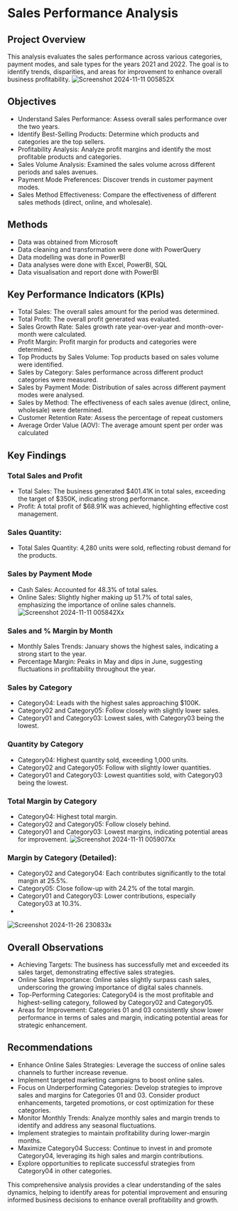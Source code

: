 # Sales Performance Analysis
## Project Overview
This analysis evaluates the sales performance across various categories, payment modes, and sale types for the years 2021 and 2022. The goal is to identify trends, disparities, and areas for improvement to enhance overall business profitability.
![Screenshot 2024-11-11 005852X](https://github.com/user-attachments/assets/38c768b0-7094-441c-ac7d-453927d55bff)
## Objectives
- Understand Sales Performance: Assess overall sales performance over the two years.
- Identify Best-Selling Products: Determine which products and categories are the top sellers.
- Profitability Analysis: Analyze profit margins and identify the most profitable products and categories.
- Sales Volume Analysis: Examined the sales volume across different periods and sales avenues.
- Payment Mode Preferences: Discover trends in customer payment modes.
- Sales Method Effectiveness: Compare the effectiveness of different sales methods (direct, online, and wholesale).
## Methods
-	Data was obtained from Microsoft
-	Data cleaning and transformation were  done with PowerQuery
-	Data modelling was done in PowerBI
-	Data analyses were done with Excel,  PowerBI, SQL
-	Data visualisation and report done with PowerBI
## Key Performance Indicators (KPIs)
- Total Sales: The overall sales amount for the period was determined.
- Total Profit: The overall profit generated was evaluated.
- Sales Growth Rate: Sales growth rate year-over-year and month-over-month were calculated.
- Profit Margin: Profit margin for products and categories were determined.
- Top Products by Sales Volume: Top products based on sales volume were identified.
- Sales by Category: Sales performance across different product categories were measured.
- Sales by Payment Mode: Distribution of sales across different payment modes were analysed.
- Sales by Method: The effectiveness of each sales avenue (direct, online, wholesale) were determined.
- Customer Retention Rate: Assess the percentage of repeat customers
- Average Order Value (AOV): The average amount spent per order was calculated
## Key Findings
### Total Sales and Profit
- Total Sales: The business generated $401.41K in total sales, exceeding the target of $350K, indicating strong performance.
- Profit: A total profit of $68.91K was achieved, highlighting effective cost management.
### Sales Quantity:
- Total Sales Quantity: 4,280 units were sold, reflecting robust demand for the products.
### Sales by Payment Mode
- Cash Sales: Accounted for 48.3% of total sales.
- Online Sales: Slightly higher making up 51.7% of total sales, emphasizing the importance of online sales channels.
![Screenshot 2024-11-11 005842Xx](https://github.com/user-attachments/assets/c275f8aa-d010-4b8f-a44e-85441e50985f)
### Sales and % Margin by Month
- Monthly Sales Trends: January shows the highest sales, indicating a strong start to the year.
- Percentage Margin: Peaks in May and dips in June, suggesting fluctuations in profitability throughout the year.
### Sales by Category
- Category04: Leads with the highest sales approaching $100K.
- Category02 and Category05: Follow closely with slightly lower sales.
- Category01 and Category03: Lowest sales, with Category03 being the lowest.
### Quantity by Category
- Category04: Highest quantity sold, exceeding 1,000 units.
- Category02 and Category05: Follow with slightly lower quantities.
- Category01 and Category03: Lowest quantities sold, with Category03 being the lowest.
### Total Margin by Category
- Category04: Highest total margin.
- Category02 and Category05: Follow closely behind.
- Category01 and Category03: Lowest margins, indicating potential areas for improvement.
  ![Screenshot 2024-11-11 005907Xx](https://github.com/user-attachments/assets/c43bab9d-e10c-450a-8375-fb5061e898cf)
### Margin by Category (Detailed):
- Category02 and Category04: Each contributes significantly to the total margin at 25.5%.
- Category05: Close follow-up with 24.2% of the total margin.
- Category01 and Category03: Lower contributions, especially Category03 at 10.3%.
- 
![Screenshot 2024-11-26 230833x](https://github.com/user-attachments/assets/54accbc5-ffaf-4a5a-a85b-f07dc0f7efdb)
## Overall Observations
- Achieving Targets: The business has successfully met and exceeded its sales target, demonstrating effective sales strategies.
- Online Sales Importance: Online sales slightly surpass cash sales, underscoring the growing importance of digital sales channels.
- Top-Performing Categories: Category04 is the most profitable and highest-selling category, followed by Category02 and Category05.
- Areas for Improvement: Categories 01 and 03 consistently show lower performance in terms of sales and margin, indicating potential areas for strategic enhancement.
## Recommendations
- Enhance Online Sales Strategies: Leverage the success of online sales channels to further increase revenue.
- Implement targeted marketing campaigns to boost online sales.
- Focus on Underperforming Categories: Develop strategies to improve sales and margins for Categories 01 and 03. Consider product enhancements, targeted promotions, or cost optimization for these categories.
- Monitor Monthly Trends: Analyze monthly sales and margin trends to identify and address any seasonal fluctuations.
- Implement strategies to maintain profitability during lower-margin months.
- Maximize Category04 Success: Continue to invest in and promote Category04, leveraging its high sales and margin contributions.
- Explore opportunities to replicate successful strategies from Category04 in other categories.

This comprehensive analysis provides a clear understanding of the sales dynamics, helping to identify areas for potential improvement and ensuring informed business decisions to enhance overall profitability and growth.
